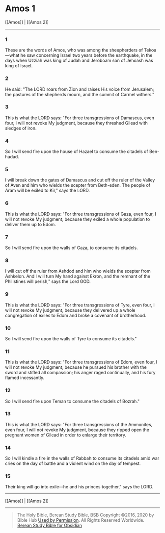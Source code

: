 # Amos 1

[[Amos]] | [[Amos 2]]

---

### 1
These are the words of Amos, who was among the sheepherders of Tekoa—what he saw concerning Israel two years before the earthquake, in the days when Uzziah was king of Judah and Jeroboam son of Jehoash was king of Israel.

### 2
He said: "The LORD roars from Zion and raises His voice from Jerusalem; the pastures of the shepherds mourn, and the summit of Carmel withers."

### 3
This is what the LORD says: "For three transgressions of Damascus, even four, I will not revoke My judgment, because they threshed Gilead with sledges of iron.

### 4
So I will send fire upon the house of Hazael to consume the citadels of Ben-hadad.

### 5
I will break down the gates of Damascus and cut off the ruler of the Valley of Aven and him who wields the scepter from Beth-eden. The people of Aram will be exiled to Kir," says the LORD.

### 6
This is what the LORD says: "For three transgressions of Gaza, even four, I will not revoke My judgment, because they exiled a whole population to deliver them up to Edom.

### 7
So I will send fire upon the walls of Gaza, to consume its citadels.

### 8
I will cut off the ruler from Ashdod and him who wields the scepter from Ashkelon. And I will turn My hand against Ekron, and the remnant of the Philistines will perish," says the Lord GOD.

### 9
This is what the LORD says: "For three transgressions of Tyre, even four, I will not revoke My judgment, because they delivered up a whole congregation of exiles to Edom and broke a covenant of brotherhood.

### 10
So I will send fire upon the walls of Tyre to consume its citadels."

### 11
This is what the LORD says: "For three transgressions of Edom, even four, I will not revoke My judgment, because he pursued his brother with the sword and stifled all compassion; his anger raged continually, and his fury flamed incessantly.

### 12
So I will send fire upon Teman to consume the citadels of Bozrah."

### 13
This is what the LORD says: "For three transgressions of the Ammonites, even four, I will not revoke My judgment, because they ripped open the pregnant women of Gilead in order to enlarge their territory.

### 14
So I will kindle a fire in the walls of Rabbah to consume its citadels amid war cries on the day of battle and a violent wind on the day of tempest.

### 15
Their king will go into exile—he and his princes together," says the LORD.

---

[[Amos]] | [[Amos 2]]

---

> The Holy Bible, Berean Study Bible, BSB
> Copyright &copy;2016, 2020 by Bible Hub
> [Used by Permission](https://berean.bible/terms.htm). All Rights Reserved Worldwide.
> [Berean Study Bible for Obsidian](https://github.com/gapmiss/berean-study-bible-for-obsidian)

